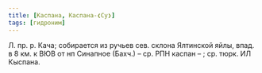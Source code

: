 ```yaml
---
title: [Каспана, Каспана-❮Су❯]
tags: [гидроним]
---
```


Л. пр. р. Кача; собирается из ручьев сев. склона Ялтинской яйлы, впад. в 8 км. к
ВЮВ от нп Синапное (Бахч.) – ср. РПН каспан – ; ср. тюрк. ИЛ Кыспана.
